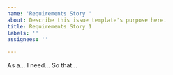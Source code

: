 ```yaml
---
name: 'Requirements Story '
about: Describe this issue template's purpose here.
title: Requirements Story 1
labels: ''
assignees: ''

---
```


As a… I need… So that…
